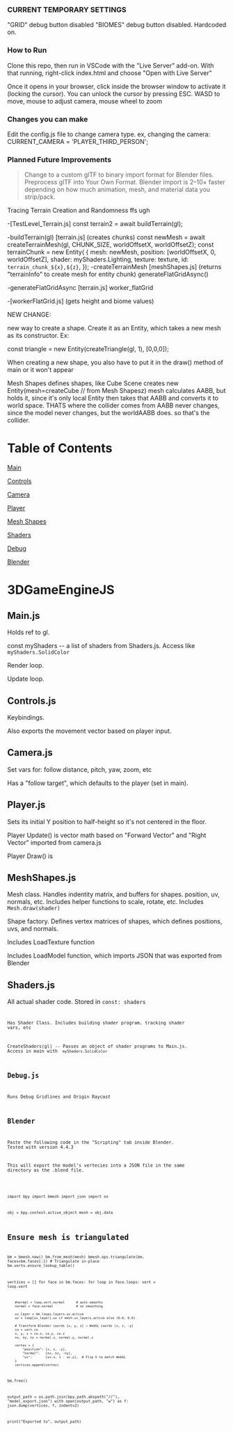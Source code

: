 ### CURRENT TEMPORARY SETTINGS

"GRID" debug button disabled
"BIOMES" debug button disabled. Hardcoded on.








### How to Run

Clone this repo, then run in VSCode with the "Live Server" add-on. With that running, right-click index.html and choose "Open with Live Server"

Once it opens in your browser, click inside the browser window to activate it (locking the cursor). 
You can unlock the cursor by pressing ESC.
WASD to move, mouse to adjust camera, mouse wheel to zoom

### Changes you can make

Edit the config.js file to change camera type. 
ex, changing the camera: CURRENT_CAMERA = 'PLAYER_THIRD_PERSON';


### Planned Future Improvements

> Change to a custom glTF to binary import format for Blender files. Preprocess glTF into Your Own Format.
> Blender import is 2–10× faster depending on how much animation, mesh, and material data you strip/pack.






Tracing Terrain Creation and Randomness ffs ugh

-[TestLevel_Terrain.js]
    const terrain2 = await buildTerrain(gl);

-buildTerrain(gl) [terrain.js] (creates chunks)
    const newMesh = 
    await createTerrainMesh(gl, CHUNK_SIZE, worldOffsetX, worldOffsetZ);
    const terrainChunk = new Entity(
        {
            mesh: newMesh,
            position: [worldOffsetX, 0, worldOffsetZ],
            shader: myShaders.Lighting,
            texture: texture,
            id: `terrain_chunk_${x},${z}`,
        });
-createTerrainMesh [meshShapes.js] 
(returns "terrainInfo" to create mesh for entity chunk)
    generateFlatGridAsync()

-generateFlatGridAsync [terrain.js]
    worker_flatGrid

-[workerFlatGrid.js] (gets height and biome values)

















NEW CHANGE:

new way to create a shape. Create it as an Entity, which takes a new mesh as its constructor. Ex:

const triangle = new Entity(createTriangle(gl, 1), [0,0,0]);

When creating a new shape, you also have to put it in the draw() method of main or it won't appear



Mesh Shapes defines shapes, like Cube
Scene creates new Entity(mesh=createCube // from Mesh Shapesz)
mesh calculates AABB, but holds it, since it's only local
Entity then takes that AABB and converts it to world space. THATS where the collider comes from
AABB never changes, since the model never changes, but the worldAABB does. so that's the collider.







# Table of Contents

[Main](#mainjs)

[Controls](#controlsjs)

[Camera](#camerajs)

[Player](#playerjs)

[Mesh Shapes](#meshshapesjs)

[Shaders](#shadersjs)

[Debug](#debugjs)

[Blender](#blender)




# 3DGameEngineJS



## Main.js

Holds ref to gl. 

const myShaders -- a list of shaders from Shaders.js. Access like <code> myShaders.SolidColor </code>

Render loop.

Update loop.




## Controls.js

Keybindings.

Also exports the movement vector based on player input.



## Camera.js

Set vars for: follow distance, pitch, yaw, zoom, etc

Has a "follow target", which defaults to the player (set in main).





## Player.js

Sets its initial Y position to half-height so it's not centered in the floor.

Player Update() is vector math based on "Forward Vector" and "Right Vector" imported from camera.js

Player Draw() is 


## MeshShapes.js

Mesh class. Handles indentity matrix, and buffers for shapes. position, uv, normals, etc. 
Includes helper functions to scale, rotate, etc.
Includes <code>Mesh.draw(shader)</code>

Shape factory. Defines vertex matrices of shapes, which defines positions, uvs, and normals.

Includes LoadTexture function

Includes LoadModel function, which imports JSON that was exported from Blender



## Shaders.js

All actual shader code. Stored in <code>const: shaders<code> 

Has Shader Class. Includes building shader program, tracking shader vars, etc

CreateShaders(gl) -- Passes an object of shader programs to Main.js. 
Access in main with <code> myShaders.SolidColor </code>



## Debug.js

Runs Debug Gridlines and Origin Raycast



## Blender

Paste the following code in the "Scripting" tab inside Blender. Tested with version 4.4.3

This will export the model's vertecies into a JSON file in the same directory as the .blend file.

<code>

import bpy
import bmesh
import json
import os

obj = bpy.context.active_object
mesh = obj.data

# Ensure mesh is triangulated
bm = bmesh.new()
bm.from_mesh(mesh)
bmesh.ops.triangulate(bm, faces=bm.faces[:])  # Triangulate in-place
bm.verts.ensure_lookup_table()

vertices = []
for face in bm.faces:
    for loop in face.loops:
        vert = loop.vert
        
        #normal = loop.vert.normal      # auto-smooths
        normal = face.normal            # no smoothing
        
        uv_layer = bm.loops.layers.uv.active
        uv = loop[uv_layer].uv if mesh.uv_layers.active else (0.0, 0.0)

        # Transform Blender coords [x, y, z] → WebGL coords [x, z, -y]
        co = vert.co
        x, y, z = co.x, co.y, co.z
        nx, ny, nz = normal.x, normal.y, normal.z

        vertex = {
            "position": [x, z, -y],
            "normal":   [nx, nz, -ny],
            "uv":       [uv.x, 1 - uv.y],  # Flip V to match WebGL
        }
        vertices.append(vertex)

bm.free()

output_path = os.path.join(bpy.path.abspath("//"), "model_export.json")
with open(output_path, "w") as f:
    json.dump(vertices, f, indent=2)

print("Exported to", output_path)

</code>